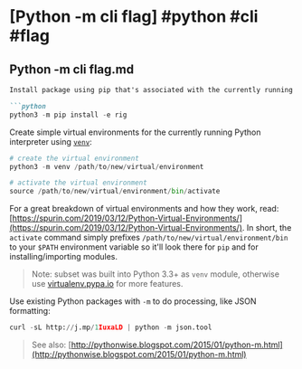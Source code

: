 # [Python -m cli flag] #python #cli #flag

## Python -m cli flag.md

```markdown
Install package using pip that's associated with the currently running Python interpreter:

```python
python3 -m pip install -e rig
```

Create simple virtual environments for the currently running Python interpreter using [`venv`](https://docs.python.org/3/library/venv.html):

```python
# create the virtual environment
python3 -m venv /path/to/new/virtual/environment

# activate the virtual environment
source /path/to/new/virtual/environment/bin/activate
```

For a great breakdown of virtual environments and how they work, read: [https://spurin.com/2019/03/12/Python-Virtual-Environments/](https://spurin.com/2019/03/12/Python-Virtual-Environments/). In short, the `activate` command simply prefixes `/path/to/new/virtual/environment/bin` to your `$PATH` environment variable so it'll look there for `pip` and for installing/importing modules.

> Note: subset was built into Python 3.3+ as `venv` module, otherwise use [virtualenv.pypa.io](https://virtualenv.pypa.io/en/stable/) for more features.

Use existing Python packages with `-m` to do processing, like JSON formatting:

```python
curl -sL http://j.mp/1IuxaLD | python -m json.tool
```

> See also: [http://pythonwise.blogspot.com/2015/01/python-m.html](http://pythonwise.blogspot.com/2015/01/python-m.html)
```

